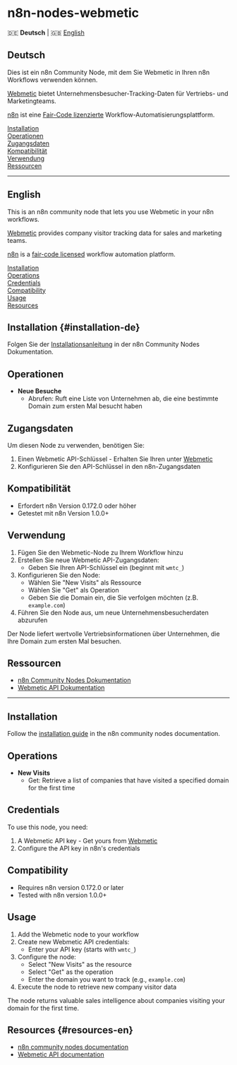 # n8n-nodes-webmetic

🇩🇪 **Deutsch** | 🇬🇧 [English](#english)

## Deutsch

Dies ist ein n8n Community Node, mit dem Sie Webmetic in Ihren n8n Workflows verwenden können.

[Webmetic](https://webmetic.de) bietet Unternehmensbesucher-Tracking-Daten für Vertriebs- und Marketingteams.

[n8n](https://n8n.io/) ist eine [Fair-Code lizenzierte](https://docs.n8n.io/reference/license/) Workflow-Automatisierungsplattform.

[Installation](#installation-de)  
[Operationen](#operationen)  
[Zugangsdaten](#zugangsdaten)  
[Kompatibilität](#kompatibilität)  
[Verwendung](#verwendung)  
[Ressourcen](#ressourcen)

---

## English

This is an n8n community node that lets you use Webmetic in your n8n workflows.

[Webmetic](https://webmetic.de) provides company visitor tracking data for sales and marketing teams.

[n8n](https://n8n.io/) is a [fair-code licensed](https://docs.n8n.io/reference/license/) workflow automation platform.

[Installation](#installation)  
[Operations](#operations)  
[Credentials](#credentials)  
[Compatibility](#compatibility)  
[Usage](#usage)  
[Resources](#resources-en)  

## Installation {#installation-de}

Folgen Sie der [Installationsanleitung](https://docs.n8n.io/integrations/community-nodes/installation/) in der n8n Community Nodes Dokumentation.

## Operationen

* **Neue Besuche**
  * Abrufen: Ruft eine Liste von Unternehmen ab, die eine bestimmte Domain zum ersten Mal besucht haben

## Zugangsdaten

Um diesen Node zu verwenden, benötigen Sie:

1. Einen Webmetic API-Schlüssel - Erhalten Sie Ihren unter [Webmetic](https://webmetic.de)
2. Konfigurieren Sie den API-Schlüssel in den n8n-Zugangsdaten

## Kompatibilität

* Erfordert n8n Version 0.172.0 oder höher
* Getestet mit n8n Version 1.0.0+

## Verwendung

1. Fügen Sie den Webmetic-Node zu Ihrem Workflow hinzu
2. Erstellen Sie neue Webmetic API-Zugangsdaten:
   - Geben Sie Ihren API-Schlüssel ein (beginnt mit `wmtc_`)
3. Konfigurieren Sie den Node:
   - Wählen Sie "New Visits" als Ressource
   - Wählen Sie "Get" als Operation
   - Geben Sie die Domain ein, die Sie verfolgen möchten (z.B. `example.com`)
4. Führen Sie den Node aus, um neue Unternehmensbesucherdaten abzurufen

Der Node liefert wertvolle Vertriebsinformationen über Unternehmen, die Ihre Domain zum ersten Mal besuchen.

## Ressourcen

* [n8n Community Nodes Dokumentation](https://docs.n8n.io/integrations/community-nodes/)
* [Webmetic API Dokumentation](https://hub.webmetic.de/docs)

---

## Installation

Follow the [installation guide](https://docs.n8n.io/integrations/community-nodes/installation/) in the n8n community nodes documentation.

## Operations

* **New Visits**
  * Get: Retrieve a list of companies that have visited a specified domain for the first time

## Credentials

To use this node, you need:

1. A Webmetic API key - Get yours from [Webmetic](https://webmetic.de)
2. Configure the API key in n8n's credentials

## Compatibility

* Requires n8n version 0.172.0 or later
* Tested with n8n version 1.0.0+

## Usage

1. Add the Webmetic node to your workflow
2. Create new Webmetic API credentials:
   - Enter your API key (starts with `wmtc_`)
3. Configure the node:
   - Select "New Visits" as the resource
   - Select "Get" as the operation
   - Enter the domain you want to track (e.g., `example.com`)
4. Execute the node to retrieve new company visitor data

The node returns valuable sales intelligence about companies visiting your domain for the first time.

## Resources {#resources-en}

* [n8n community nodes documentation](https://docs.n8n.io/integrations/community-nodes/)
* [Webmetic API documentation](https://hub.webmetic.de/docs)